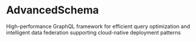 # AdvancedSchema
High-performance GraphQL framework for efficient query optimization and intelligent data federation supporting cloud-native deployment patterns
